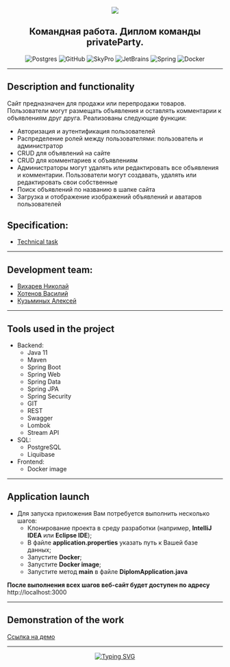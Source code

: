 <p align="center"> 
<img src="https://cdn.eduonix.com/assets/images/header_img/2020091404321712265.jpg">
</p>
<div id="badges" align="center">

## Командная работа. Диплом команды privateParty.
</div>

<div id="badges" align="center">

![Postgres](https://img.shields.io/badge/postgres-%23316192.svg?style=for-the-badge&logo=postgresql&logoColor=white)
![GitHub](https://img.shields.io/badge/github-%23121011.svg?style=for-the-badge&logo=github&logoColor=white)
![SkyPro](https://img.shields.io/badge/SkyPro-green?style=for-the-badge&logo=skypro&logoColor=white)
![JetBrains](https://img.shields.io/badge/IntelliJ%20IDEA-java-blue?style=for-the-badge&logo=jetbrains&logoColor=white)
![Spring](https://img.shields.io/badge/Spring-green?style=for-the-badge&logo=spring&logoColor=white)
![Docker](https://img.shields.io/badge/Docker-blue?style=for-the-badge&logo=docker&logoColor=white)
</div>

___
## Description and functionality

Сайт предназначен для продажи или перепродажи товаров. Пользователи могут размещать объявления и оставлять комментарии к объявлениям друг друга.
Реализованы следующие функции:

- Авторизация и аутентификация пользователей
- Распределение ролей между пользователями: пользователь и администратор
- CRUD для объявлений на сайте
- CRUD для комментариев к объявлениям
- Администраторы могут удалять или редактировать все объявления и комментарии. Пользователи могут создавать, удалять или редактировать свои собственные
- Поиск объявлений по названию в шапке сайта
- Загрузка и отображение изображений объявлений и аватаров пользователей

## Specification:
- [Technical task](https://skyengpublic.notion.site/02df5c2390684e3da20c7a696f5d463d)
___
## Development team:
- [Вихарев Николай](https://github.com/ViharevN)
- [Хотенов Василий](https://github.com/VasiliyKhotenov13)
- [Кузьминых Алексей](https://github.com/Al3x3y86)

___
## Tools used in the project
* Backend:
    - Java 11
    - Maven
    - Spring Boot
    - Spring Web
    - Spring Data
    - Spring JPA
    - Spring Security
    - GIT
    - REST
    - Swagger
    - Lombok
    - Stream API
* SQL:
    - PostgreSQL
    - Liquibase
* Frontend:
    - Docker image
---
## Application launch
* Для запуска приложения Вам потребуется выполнить несколько шагов:
    - Клонирование проекта в среду разработки (например, **IntelliJ IDEA** или **Eclipse IDE**);
    - В файле **application.properties** указать путь к Вашей базе данных;
    - Запустите **Docker**;
    - Запустите **Docker image**;
    - Запустите метод **main** в файле **DiplomApplication.java**

**После выполнения всех шагов веб-сайт будет доступен по адресу**  http://localhost:3000
 
---
## Demonstration of the work
[Ссылка на демо](https://disk.yandex.ru/i/YkERK8iNsajjJA)
___
<div id="badges" align="center">
<a
href="https://git.io/typing-svg"><img src="https://readme-typing-svg.herokuapp.com?font=Fira+Code&weight=200&pause=1000&width=435&lines=Thank+you+for+your+attention!" alt="Typing SVG" />
</a>
</div>
